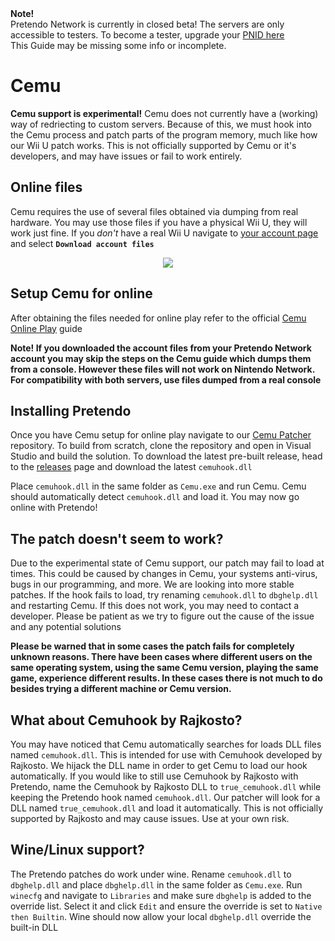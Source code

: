 <div class="tip red">
	<strong>Note!</strong>
	<br>
	Pretendo Network is currently in closed beta! The servers are only accessible to testers. To become a tester, upgrade your <a href="/account/upgrade" target="_blank">PNID here</a>
</div>

<div class="tip green">This Guide may be missing some info or incomplete.</div>

# Cemu

<div class="tip red">
	<strong>Cemu support is experimental!</strong>
	Cemu does not currently have a (working) way of redriecting to custom servers. Because of this, we must hook into the Cemu process and patch parts of the program memory, much like how our Wii U patch works. This is not officially supported by Cemu or it's developers, and may have issues or fail to work entirely.
</div>

## Online files
Cemu requires the use of several files obtained via dumping from real hardware. You may use those files if you have a physical Wii U, they will work just fine. If you _don't_ have a real Wii U navigate to [your account page](/account) and select <strong>`Download account files`</strong>

<center><img src="/assets/images/docs/download-account-files.png"/></center>

## Setup Cemu for online
After obtaining the files needed for online play refer to the official [Cemu Online Play](https://cemu.cfw.guide/online-play.html) guide

<div class="tip">
	<strong>Note! If you downloaded the account files from your Pretendo Network account you may skip the steps on the Cemu guide which dumps them from a console. However these files will not work on Nintendo Network. For compatibility with both servers, use files dumped from a real console</strong>
</div>

## Installing Pretendo
Once you have Cemu setup for online play navigate to our [Cemu Patcher](https://github.com/PretendoNetwork/cemu-patcher) repository. To build from scratch, clone the repository and open in Visual Studio and build the solution. To download the latest pre-built release, head to the [releases](https://github.com/PretendoNetwork/cemu-patcher/releases) page and download the latest `cemuhook.dll`

Place `cemuhook.dll` in the same folder as `Cemu.exe` and run Cemu. Cemu should automatically detect `cemuhook.dll` and load it. You may now go online with Pretendo!

## The patch doesn't seem to work?
Due to the experimental state of Cemu support, our patch may fail to load at times. This could be caused by changes in Cemu, your systems anti-virus, bugs in our programming, and more. We are looking into more stable patches. If the hook fails to load, try renaming `cemuhook.dll` to `dbghelp.dll` and restarting Cemu. If this does not work, you may need to contact a developer. Please be patient as we try to figure out the cause of the issue and any potential solutions

<div class="tip">
	<strong>Please be warned that in some cases the patch fails for completely unknown reasons. There have been cases where different users on the same operating system, using the same Cemu version, playing the same game, experience different results. In these cases there is not much to do besides trying a different machine or Cemu version.</strong>
</div>

## What about Cemuhook by Rajkosto?
You may have noticed that Cemu automatically searches for loads DLL files named `cemuhook.dll`. This is intended for use with Cemuhook developed by Rajkosto. We hijack the DLL name in order to get Cemu to load our hook automatically. If you would like to still use Cemuhook by Rajkosto with Pretendo, name the Cemuhook by Rajkosto DLL to `true_cemuhook.dll` while keeping the Pretendo hook named `cemuhook.dll`. Our patcher will look for a DLL named `true_cemuhook.dll` and load it automatically. This is not officially supported by Rajkosto and may cause issues. Use at your own risk.

## Wine/Linux support?
The Pretendo patches do work under wine. Rename `cemuhook.dll` to `dbghelp.dll` and place `dbghelp.dll` in the same folder as `Cemu.exe`. Run `winecfg` and navigate to `Libraries` and make sure `dbghelp` is added to the override list. Select it and click `Edit` and ensure the override is set to `Native then Builtin`. Wine should now allow your local `dbghelp.dll` override the built-in DLL